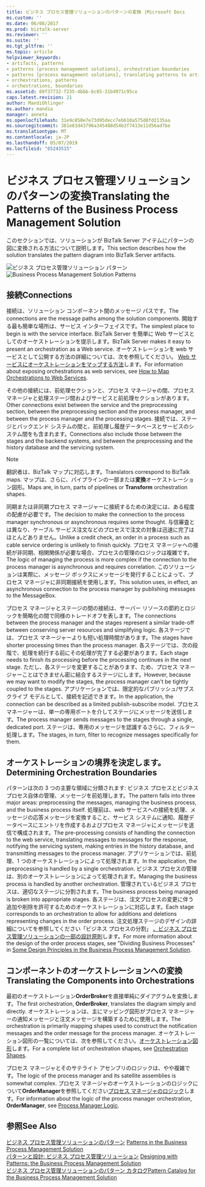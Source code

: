 ```yaml
---
title: ビジネス プロセス管理ソリューションのパターンの変換 |Microsoft Docs
ms.custom: ''
ms.date: 06/08/2017
ms.prod: biztalk-server
ms.reviewer: ''
ms.suite: ''
ms.tgt_pltfrm: ''
ms.topic: article
helpviewer_keywords:
- artifacts, patterns
- patterns [process management solutions], orchestration boundaries
- patterns [process management solutions], translating patterns to artifacts
- orchestrations, patterns
- orchestrations, boundaries
ms.assetid: 69f37732-f235-4bbb-bc85-31b4971c95ce
caps.latest.revision: 21
author: MandiOhlinger
ms.author: mandia
manager: anneta
ms.openlocfilehash: 31e9c850e7e73d95decc7eb610a575d8fd2135aa
ms.sourcegitcommit: 381e83d43796a345488d54b3f7413e11d56ad7be
ms.translationtype: MT
ms.contentlocale: ja-JP
ms.lasthandoff: 05/07/2019
ms.locfileid: "65243515"
---
```

# <a name="translating-the-patterns-of-the-business-process-management-solution"></a><span data-ttu-id="b19fc-102">ビジネス プロセス管理ソリューションのパターンの変換</span><span class="sxs-lookup"><span data-stu-id="b19fc-102">Translating the Patterns of the Business Process Management Solution</span></span>
<span data-ttu-id="b19fc-103">このセクションでは、ソリューションが BizTalk Server アイテムにパターンの図に変換される方法について説明します。</span><span class="sxs-lookup"><span data-stu-id="b19fc-103">This section describes how the solution translates the pattern diagram into BizTalk Server artifacts.</span></span>  
  
 <span data-ttu-id="b19fc-104">![ビジネス プロセス管理ソリューション パターン](../core/media/bts-cp-business-process-management-patterns.gif "bts_cp_Business_Process_Management_Patterns")</span><span class="sxs-lookup"><span data-stu-id="b19fc-104">![Business Process Management Solution Patterns](../core/media/bts-cp-business-process-management-patterns.gif "bts_cp_Business_Process_Management_Patterns")</span></span>  
  
## <a name="connections"></a><span data-ttu-id="b19fc-105">接続</span><span class="sxs-lookup"><span data-stu-id="b19fc-105">Connections</span></span>  
 <span data-ttu-id="b19fc-106">接続は、ソリューション コンポーネント間のメッセージ パスです。</span><span class="sxs-lookup"><span data-stu-id="b19fc-106">The connections are the message paths among the solution components.</span></span> <span data-ttu-id="b19fc-107">開始する最も簡単な場所は、サービス インターフェイスです。</span><span class="sxs-lookup"><span data-stu-id="b19fc-107">The simplest place to begin is with the service interface.</span></span> <span data-ttu-id="b19fc-108">BizTalk Server を簡単に Web サービスとしてのオーケストレーションを提示します。</span><span class="sxs-lookup"><span data-stu-id="b19fc-108">BizTalk Server makes it easy to present an orchestration as a Web service.</span></span> <span data-ttu-id="b19fc-109">オーケストレーションを web サービスとして公開する方法の詳細については、次を参照してください。 [Web サービスにオーケストレーションをマップする方法](../core/how-to-map-orchestrations-to-web-services.md)します。</span><span class="sxs-lookup"><span data-stu-id="b19fc-109">For information about exposing orchestrations as web services, see [How to Map Orchestrations to Web Services](../core/how-to-map-orchestrations-to-web-services.md).</span></span>  
  
 <span data-ttu-id="b19fc-110">その他の接続には、前処理セクションと、プロセス マネージャの間、プロセス マネージャと処理ステージ間およびサービスと前処理セクションがあります。</span><span class="sxs-lookup"><span data-stu-id="b19fc-110">Other connections exist between the service and the preprocessing section, between the preprocessing section and the process manager, and between the process manager and the processing stages.</span></span> <span data-ttu-id="b19fc-111">接続では、ステージとバックエンド システムの間と、前処理し履歴データベースとサービスのシステム間をも含まれます。</span><span class="sxs-lookup"><span data-stu-id="b19fc-111">Connections also include those between the stages and the backend systems, and between the preprocessing and the history database and the servicing system.</span></span>  
  
> [!NOTE]
>  <span data-ttu-id="b19fc-112">翻訳者は、BizTalk マップに対応します。</span><span class="sxs-lookup"><span data-stu-id="b19fc-112">Translators correspond to BizTalk maps.</span></span> <span data-ttu-id="b19fc-113">マップは、さらに、パイプラインの一部または**変換**オーケストレーション図形。</span><span class="sxs-lookup"><span data-stu-id="b19fc-113">Maps are, in turn, parts of pipelines or **Transform** orchestration shapes.</span></span>  
  
 <span data-ttu-id="b19fc-114">同期または非同期プロセス マネージャーに接続するための決定には、ある程度の配慮が必要です。</span><span class="sxs-lookup"><span data-stu-id="b19fc-114">The decision to make the connection to the process manager synchronous or asynchronous requires some thought.</span></span> <span data-ttu-id="b19fc-115">与信審査とは異なり、ケーブル サービス注文などのプロセスで注文の対象は迅速に完了はほとんどありません。</span><span class="sxs-lookup"><span data-stu-id="b19fc-115">Unlike a credit check, an order in a process such as cable service ordering is unlikely to finish quickly.</span></span> <span data-ttu-id="b19fc-116">プロセス マネージャへの接続が非同期、相関関係が必要な場合、プロセスの管理のロジックは複雑です。</span><span class="sxs-lookup"><span data-stu-id="b19fc-116">The logic of managing the process is more complex if the connection to the process manager is asynchronous and requires correlation.</span></span> <span data-ttu-id="b19fc-117">このソリューションは実際に、メッセージ ボックスにメッセージを発行することによって、プロセス マネージャに非同期接続を使用します。</span><span class="sxs-lookup"><span data-stu-id="b19fc-117">This solution uses, in effect, an asynchronous connection to the process manager by publishing messages to the MessageBox.</span></span>  
  
 <span data-ttu-id="b19fc-118">プロセス マネージャとステージの間の接続は、サーバー リソースの節約とロジックを簡略化の間で同様のトレードオフを表します。</span><span class="sxs-lookup"><span data-stu-id="b19fc-118">The connections between the process manager and the stages represent a similar trade-off between conserving server resources and simplifying logic.</span></span> <span data-ttu-id="b19fc-119">各ステージでは、プロセス マネージャーよりも短い処理時間があります。</span><span class="sxs-lookup"><span data-stu-id="b19fc-119">The stages have shorter processing times than the process manager.</span></span> <span data-ttu-id="b19fc-120">各ステージでは、次の段階で、処理を続行する前にその処理が完了する必要があります。</span><span class="sxs-lookup"><span data-stu-id="b19fc-120">Each stage needs to finish its processing before the processing continues in the next stage.</span></span> <span data-ttu-id="b19fc-121">ただし、各ステージを変更することがあります、ため、プロセス マネージャーことはできません密に結合するステージにします。</span><span class="sxs-lookup"><span data-stu-id="b19fc-121">However, because we may want to modify the stages, the process manager can't be tightly coupled to the stages.</span></span> <span data-ttu-id="b19fc-122">アプリケーションでは、限定的なパブリッシュ/サブスクライブ モデルとして、接続を記述できます。</span><span class="sxs-lookup"><span data-stu-id="b19fc-122">In the application, the connection can be described as a limited publish-subscribe model.</span></span> <span data-ttu-id="b19fc-123">プロセス マネージャーは、単一の専用ポートを介してステージにメッセージを送信します。</span><span class="sxs-lookup"><span data-stu-id="b19fc-123">The process manager sends messages to the stages through a single, dedicated port.</span></span> <span data-ttu-id="b19fc-124">ステージは、専用のメッセージを認識するさらに、フィルター処理します。</span><span class="sxs-lookup"><span data-stu-id="b19fc-124">The stages, in turn, filter to recognize messages specifically for them.</span></span>  
  
## <a name="determining-orchestration-boundaries"></a><span data-ttu-id="b19fc-125">オーケストレーションの境界を決定します。</span><span class="sxs-lookup"><span data-stu-id="b19fc-125">Determining Orchestration Boundaries</span></span>  
 <span data-ttu-id="b19fc-126">パターンは次の 3 つの主要な領域に分類されます: ビジネス プロセスとビジネス プロセス自体の管理、メッセージを前処理します。</span><span class="sxs-lookup"><span data-stu-id="b19fc-126">The pattern falls into three major areas: preprocessing the messages, managing the business process, and the business process itself.</span></span> <span data-ttu-id="b19fc-127">処理前は、web サービスへの接続を処理、メッセージの応答メッセージを変換すること、サービス システムに通知、履歴データベースにエントリを作成するおよびプロセス マネージャにメッセージを送信で構成されます。</span><span class="sxs-lookup"><span data-stu-id="b19fc-127">The pre-processing consists of handling the connection to the web service, translating messages to messages for the response, notifying the servicing system, making entries in the history database, and transmitting messages to the process manager.</span></span> <span data-ttu-id="b19fc-128">アプリケーションでは、前処理、1 つのオーケストレーションによって処理されます。</span><span class="sxs-lookup"><span data-stu-id="b19fc-128">In the application, the preprocessing is handled by a single orchestration.</span></span> <span data-ttu-id="b19fc-129">ビジネス プロセスの管理は、別のオーケストレーションによって処理されます。</span><span class="sxs-lookup"><span data-stu-id="b19fc-129">Managing the business process is handled by another orchestration.</span></span> <span data-ttu-id="b19fc-130">管理されているビジネス プロセスは、適切なステージに分割されます。</span><span class="sxs-lookup"><span data-stu-id="b19fc-130">The business process being managed is broken into appropriate stages.</span></span> <span data-ttu-id="b19fc-131">各ステージは、注文プロセスの変更に伴う追加や削除を許可するためのオーケストレーションに対応します。</span><span class="sxs-lookup"><span data-stu-id="b19fc-131">Each stage corresponds to an orchestration to allow for additions and deletions representing changes in the order process.</span></span> <span data-ttu-id="b19fc-132">注文処理ステージのデザインの詳細についてを参照してください「ビジネス プロセスの分割」 [、ビジネス プロセス管理ソリューションの一部の設計原則](../core/some-design-principles-in-the-business-process-management-solution.md)します。</span><span class="sxs-lookup"><span data-stu-id="b19fc-132">For more information about the design of the order process stages, see "Dividing Business Processes" in [Some Design Principles in the Business Process Management Solution](../core/some-design-principles-in-the-business-process-management-solution.md).</span></span>  
  
## <a name="translating-the-components-into-orchestrations"></a><span data-ttu-id="b19fc-133">コンポーネントのオーケストレーションへの変換</span><span class="sxs-lookup"><span data-stu-id="b19fc-133">Translating the Components into Orchestrations</span></span>  
 <span data-ttu-id="b19fc-134">最初のオーケストレーション**OrderBroker**を直接単純にダイアグラムを変換します。</span><span class="sxs-lookup"><span data-stu-id="b19fc-134">The first orchestration, **OrderBroker**, translates the diagram simply and directly.</span></span> <span data-ttu-id="b19fc-135">オーケストレーションは、主にマッピング図形がプロセス マネージャーの通知メッセージと注文メッセージを構築するために使用します。</span><span class="sxs-lookup"><span data-stu-id="b19fc-135">The orchestration is primarily mapping shapes used to construct the notification messages and the order message for the process manager.</span></span> <span data-ttu-id="b19fc-136">オーケストレーション図形の一覧については、次を参照してください。[オーケストレーション図形](../core/orchestration-shapes.md)します。</span><span class="sxs-lookup"><span data-stu-id="b19fc-136">For a complete list of orchestration shapes, see [Orchestration Shapes](../core/orchestration-shapes.md).</span></span>  
  
 <span data-ttu-id="b19fc-137">プロセス マネージャとそのサテライト アセンブリのロジックは、やや複雑です。</span><span class="sxs-lookup"><span data-stu-id="b19fc-137">The logic of the process manager and its satellite assemblies is somewhat complex.</span></span> <span data-ttu-id="b19fc-138">プロセス マネージャのオーケストレーションのロジックについて**OrderManager**を参照してください[プロセス マネージャのロジック](../core/process-manager-logic.md)します。</span><span class="sxs-lookup"><span data-stu-id="b19fc-138">For information about the logic of the process manager orchestration, **OrderManager**, see [Process Manager Logic](../core/process-manager-logic.md).</span></span>  
  
## <a name="see-also"></a><span data-ttu-id="b19fc-139">参照</span><span class="sxs-lookup"><span data-stu-id="b19fc-139">See Also</span></span>  
 <span data-ttu-id="b19fc-140">[ビジネス プロセス管理ソリューションのパターン](../core/patterns-in-the-business-process-management-solution.md) </span><span class="sxs-lookup"><span data-stu-id="b19fc-140">[Patterns in the Business Process Management Solution](../core/patterns-in-the-business-process-management-solution.md) </span></span>  
 <span data-ttu-id="b19fc-141">[パターンと設計: ビジネス プロセス管理ソリューション](../core/designing-with-patterns-the-business-process-management-solution.md) </span><span class="sxs-lookup"><span data-stu-id="b19fc-141">[Designing with Patterns: the Business Process Management Solution](../core/designing-with-patterns-the-business-process-management-solution.md) </span></span>  
 [<span data-ttu-id="b19fc-142">ビジネス プロセス管理ソリューションのパターン カタログ</span><span class="sxs-lookup"><span data-stu-id="b19fc-142">Pattern Catalog for the Business Process Management Solution</span></span>](../core/pattern-catalog-for-the-business-process-management-solution.md)